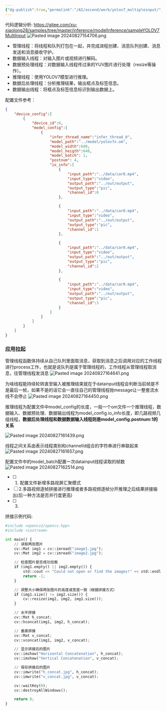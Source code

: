 ```yaml
---
{"dg-publish":true,"permalink":"/AI/ascend/work/yolov7_multipleinput/","noteIcon":"3"}
---
```


代码逻辑分析:
https://gitee.com/xu-xiaolong28/samples/tree/master/inference/modelInference/sampleYOLOV7MultiInput
![Pasted image 20240827154706.png](/img/user/AI/ascend/work/attachments/Pasted%20image%2020240827154706.png)

- 管理线程：将线程和队列打包在一起，并完成进程创建、消息队列创建、消息发送和消息接收守护。
- 数据输入线程：对输入图片或视频进行解码。
- 数据预处理线程：对数据输入线程传过来的YUV图片进行处理（resize等操作）。
- 推理线程：使用YOLOV7模型进行推理。
- 数据后处理线程：分析推理结果，输出框点及标签信息。
- 数据输出线程：将框点及标签信息标识到输出数据上。

配置文件参考：
```json
{
    "device_config":[
        {
            "device_id":0,
            "model_config":[
                {
                    "infer_thread_name":"infer_thread_0",
                    "model_path":"../model/yolov7x.om",
                    "model_width":640,
                    "model_heigth":640,
                    "model_batch": 1,
                    "postnum": 4,
                    "io_info":[
                        {
                            "input_path":"../data/car0.mp4",
                            "input_type":"video",
                            "output_path":"../out/output",
                            "output_type":"pic",
                            "channel_id":0
                        },

                        {
                            "input_path":"../data/car0.mp4",
                            "input_type":"video",
                            "output_path":"../out/output",
                            "output_type":"pic",
                            "channel_id":1
                        },

                        {
                            "input_path":"../data/car0.mp4",
                            "input_type":"video",
                            "output_path":"../out/output",
                            "output_type":"pic",
                            "channel_id":2
                        },

                        {
                            "input_path":"../data/car0.mp4",
                            "input_type":"video",
                            "output_path":"../out/output",
                            "output_type":"pic",
                            "channel_id":3
                        }
                    ]
                }
            ]
        }
    ]
}

```

### 应用拉起

管理线程函数体持续从自己队列里面取消息，获取到消息之后调用对应的工作线程进行process工作，也就是说队列是属于管理线程的，工作线程从管理线程取消息，往管理线程发消息
![Pasted image 20240827164641.png](/img/user/AI/ascend/work/attachments/Pasted%20image%2020240827164641.png)

为啥线程能持续轮转直至输入被推理结束就在于datainput线程会判断当前帧是不是最后一帧，如果不是的话它会一直往自己的管理线程抛message让一整套流水线不会停止
![Pasted image 20240827164450.png](/img/user/AI/ascend/work/attachments/Pasted%20image%2020240827164450.png)

推理线程为配置文件中model_config的长度，一般一个om文件一个推理线程，数据输入、数据预处理、数据输出线程为model_config.io_info长度，即几路视频几组线程，**数据后处理线程和数据数据输入线程则是model_config.postnum:1的关系**

![Pasted image 20240827161439.png](/img/user/AI/ascend/work/attachments/Pasted%20image%2020240827161439.png)

线程之间关系由表示线程类别和channelId组合的字符串进行串联起来
![Pasted image 20240827161657.png](/img/user/AI/ascend/work/attachments/Pasted%20image%2020240827161657.png)

配置文件中的model_batch配置一次datainput线程读取的帧数
![Pasted image 20240827162514.png](/img/user/AI/ascend/work/attachments/Pasted%20image%2020240827162514.png)








- [ ] 1. 配置文件新增多路视屏汇聚模式
- [ ] 2.多路视频逐帧拼接进行推理或者多路视频逐帧分开推理之后结果拼接输出(后一种方法是否并行度更高)
- [ ] 3.


拼接示例代码:
```py
#include <opencv2/opencv.hpp>
#include <iostream>

int main() {
    // 读取两张图片
    cv::Mat img1 = cv::imread("image1.jpg");
    cv::Mat img2 = cv::imread("image2.jpg");

    // 检查图片是否成功加载
    if (img1.empty() || img2.empty()) {
        std::cout << "Could not open or find the images!" << std::endl;
        return -1;
    }

    // 调整大小确保两张图片的高度或宽度一致（根据拼接方式）
    if (img1.size() != img2.size()) {
        cv::resize(img2, img2, img1.size());
    }

    // 水平拼接
    cv::Mat h_concat;
    cv::hconcat(img1, img2, h_concat);

    // 垂直拼接
    cv::Mat v_concat;
    cv::vconcat(img1, img2, v_concat);

    // 显示拼接后的图片
    cv::imshow("Horizontal Concatenation", h_concat);
    cv::imshow("Vertical Concatenation", v_concat);

    // 保存拼接后的图片
    cv::imwrite("h_concat.jpg", h_concat);
    cv::imwrite("v_concat.jpg", v_concat);

    cv::waitKey(0);
    cv::destroyAllWindows();

    return 0;
}

```
